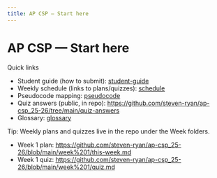 ```yaml
---
title: AP CSP — Start here
---
```


# AP CSP — Start here

Quick links
- Student guide (how to submit): [student-guide](student-guide.md)
- Weekly schedule (links to plans/quizzes): [schedule](schedule.md)
- Pseudocode mapping: [pseudocode](pseudocode.md)
- Quiz answers (public, in repo): https://github.com/steven-ryan/ap-csp_25-26/tree/main/quiz-answers
- Glossary: [glossary](glossary.md)

Tip: Weekly plans and quizzes live in the repo under the Week folders.
- Week 1 plan: https://github.com/steven-ryan/ap-csp_25-26/blob/main/week%201/this-week.md
- Week 1 quiz: https://github.com/steven-ryan/ap-csp_25-26/blob/main/week%201/quiz.md